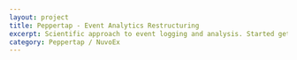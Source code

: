 ```yaml
---
layout: project
title: Peppertap - Event Analytics Restructuring
excerpt: Scientific approach to event logging and analysis. Started getting in depth insights about minutest of actions.
category: Peppertap / NuvoEx
---
```

